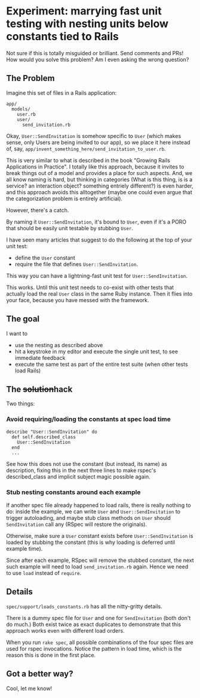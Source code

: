# Experiment: marrying fast unit testing with nesting units below constants tied to Rails

Not sure if this is totally misguided or brilliant. Send comments and PRs! How would you solve this problem? Am I even asking the wrong question?

## The Problem

Imagine this set of files in a Rails application:

```
app/
  models/
    user.rb
    user/
      send_invitation.rb
```

Okay, `User::SendInvitation` is somehow specific to `User` (which makes sense, only Users are being invited to our app), so we place it here instead of, say, `app/invent_something_here/send_invitation_to_user.rb`.

This is very similar to what is described in the book "Growing Rails Applications in Practice". I totally like this approach, because it invites to break things out of a model and provides a place for such aspects. And, we all know naming is hard, but thinking in categories (What is this thing, is is a service? an interaction object? something entriely different?) is even harder, and this approach avoids this alltogether (maybe one could even argue that the categorization problem is entirely artificial).

However, there's a catch.

By naming it `User::SendInvitation`, it's bound to `User`, even if it's a PORO that should be easily unit testable by stubbing `User`.

I have seen many articles that suggest to do the following at the top of your unit test:

* define the `User` constant
* require the file that defines `User::SendInvitation`.

This way you can have a lightning-fast unit test for `User::SendInvitation`.

This works. Until this unit test needs to co-exist with other tests that actually load the real `User` class in the same Ruby instance. Then it flies into your face, because you have messed with the framework.

## The goal

I want to

* use the nesting as described above
* hit a keystroke in my editor and execute the single unit test, to see immediate feedback
* execute the same test as part of the entire test suite (when other tests load Rails)

## The <s>solution</s>hack

Two things:

### Avoid requiring/loading the constants at spec load time

```
describe "User::SendInvitation" do
  def self.described_class
    User::SendInvitation
  end
  ...
```

See how this does not use the constant (but instead, its name) as description, fixing this in the next three lines to make rspec's described_class and implicit subject magic possible again.

### Stub nesting constants around each example

If another spec file already happened to load rails, there is really nothing to do: inside the example, we can write `User` and `User::SendInvitation` to trigger autoloading, and maybe stub class methods on `User` should `SendInvitation` call any (RSpec will restore the originals).

Otherwise, make sure a `User` constant exists before `User::SendInvitation` is loaded by stubbing the constant (this is why loading is deferred until example time).

Since after each example, RSpec will remove the stubbed constant, the next such example will need to load `send_invitation.rb` again. Hence we need to use `load` instead of `require`.

## Details

`spec/support/loads_constants.rb` has all the nitty-gritty details.

There is a dummy spec file for `User` and one for `SendInvitation` (both don't do much.)
Both exist twice as exact duplicates to demonstrate that this approach works even with different load orders.

When you run `rake spec`, all possible combinations of the four spec files are used for rspec invocations. Notice the pattern in load time, which is the reason this is done in the first place.

## Got a better way?

Cool, let me know!
